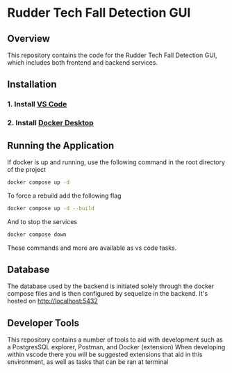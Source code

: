 # Rudder Tech Fall Detection GUI

## Overview
This repository contains the code for the Rudder Tech Fall Detection GUI, which includes both frontend and backend services.

## Installation

### 1. Install [VS Code](https://code.visualstudio.com/download)
### 2. Install [Docker Desktop](https://docs.docker.com/desktop/install/windows-install/)

## Running the Application
If docker is up and running, use the following command in the root directory of the project
```bash
docker compose up -d
```

To force a rebuild add the following flag
```bash
docker compose up -d --build
```

And to stop the services
```bash
docker compose down
```

These commands and more are available as vs code tasks.

## Database
The database used by the backend is initiated solely through the docker compose files and is then configured by sequelize in the backend.
It's hosted on [http://localhost:5432](http://localhost:5432)

## Developer Tools
This repository contains a number of tools to aid with development such as a PostgresSQL explorer, Postman, and Docker (extension)
When developing within vscode there you will be suggested extensions that aid in this environment, as well as tasks that can be ran at terminal